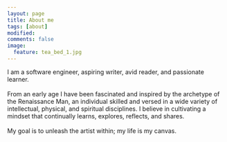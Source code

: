 ```yaml
---
layout: page
title: About me
tags: [about]
modified: 
comments: false
image:
  feature: tea_bed_1.jpg
---
```

I am a software engineer, aspiring writer, avid reader, and passionate learner.
<br>
<br>
From an early age I have been fascinated and inspired by the archetype of the Renaissance Man, an individual skilled and versed in a wide variety of intellectual, physical, and spiritual disciplines. I believe in cultivating a mindset that continually learns, explores, reflects, and shares.
<br>
<br>
My goal is to unleash the artist within; my life is my canvas.